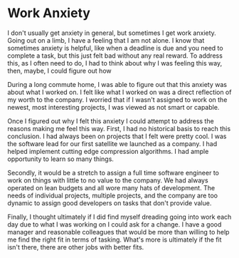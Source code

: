 # Work Anxiety

I don't usually get anxiety in general, but sometimes I get work anxiety. Going out on a limb, I have a feeling that I am not alone. I know that sometimes anxiety is helpful, like when a deadline is due and you need to complete a task, but this just felt bad without any real reward. To address this, as I often need to do, I had to think about why I was feeling this way, then, maybe, I could figure out how

During a long commute home, I was able to figure out that this anxiety was about what I worked on. I felt like what I worked on was a direct reflection of my worth to the company. I worried that if I wasn't assigned to work on the newest, most interesting projects, I was viewed as not smart or capable.

Once I figured out why I felt this anxiety I could attempt to address the reasons making me feel this way. First, I had no historical basis to reach this conclusion. I had always been on projects that I felt were pretty cool. I was the software lead for our first satellite we launched as a company. I had helped implement cutting edge compression algorithms. I had ample opportunity to learn so many things.

Secondly, it would be a stretch to assign a full time software engineer to work on things with little to no value to the company. We had always operated on lean budgets and all wore many hats of development. The needs of individual projects, multiple projects, and the company are too dynamic to assign good developers on tasks that don't provide value.

Finally, I thought ultimately if I did find myself dreading going into work each day due to what I was working on I could ask for a change. I have a good manager and reasonable colleagues that would be more than willing to help me find the right fit in terms of tasking. What's more is ultimately if the fit isn't there, there are other jobs with better fits. 




